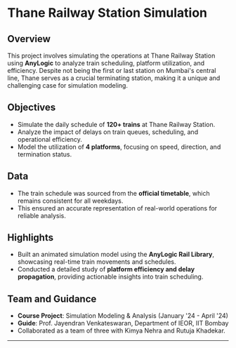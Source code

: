 # Thane Railway Station Simulation  

## Overview  
This project involves simulating the operations at Thane Railway Station using **AnyLogic** to analyze train scheduling, platform utilization, and efficiency. Despite not being the first or last station on Mumbai's central line, Thane serves as a crucial terminating station, making it a unique and challenging case for simulation modeling.  

## Objectives  
- Simulate the daily schedule of **120+ trains** at Thane Railway Station.  
- Analyze the impact of delays on train queues, scheduling, and operational efficiency.  
- Model the utilization of **4 platforms**, focusing on speed, direction, and termination status.  

## Data  
- The train schedule was sourced from the **official timetable**, which remains consistent for all weekdays.  
- This ensured an accurate representation of real-world operations for reliable analysis.  

## Highlights  
- Built an animated simulation model using the **AnyLogic Rail Library**, showcasing real-time train movements and schedules.  
- Conducted a detailed study of **platform efficiency and delay propagation**, providing actionable insights into train scheduling.  

## Team and Guidance  
- **Course Project**: Simulation Modeling & Analysis (January '24 - April '24)  
- **Guide**: Prof. Jayendran Venkateswaran, Department of IEOR, IIT Bombay  
- Collaborated as a team of three with Kimya Nehra and Rutuja Khadekar.

---  

